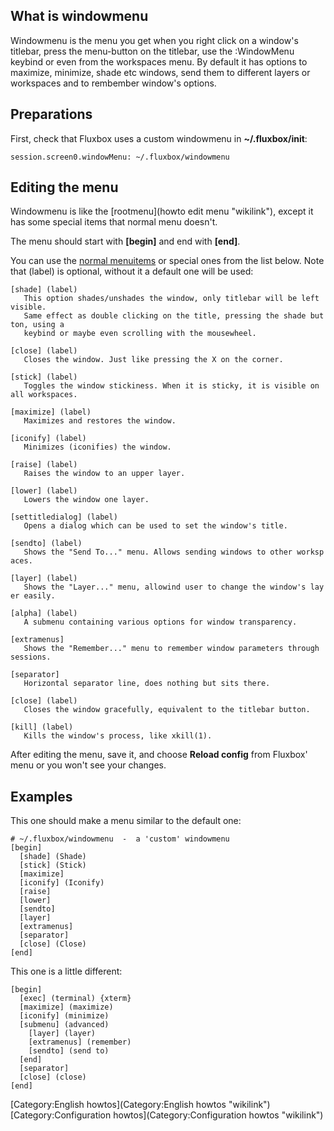 What is windowmenu
------------------

Windowmenu is the menu you get when you right click on a window's
titlebar, press the menu-button on the titlebar, use the :WindowMenu
keybind or even from the workspaces menu. By default it has options to
maximize, minimize, shade etc windows, send them to different layers or
workspaces and to rembember window's options.

Preparations
------------

First, check that Fluxbox uses a custom windowmenu in
**\~/.fluxbox/init**:

`session.screen0.windowMenu: ~/.fluxbox/windowmenu`

Editing the menu
----------------

Windowmenu is like the [rootmenu](howto edit menu "wikilink"), except it
has some special items that normal menu doesn't.

The menu should start with **[begin]** and end with **[end]**.

You can use the [normal
menuitems](Editing_the_menu#What_really_is_possible.3F "wikilink") or
special ones from the list below. Note that (label) is optional, without
it a default one will be used:

`[shade] (label)`\
`   This option shades/unshades the window, only titlebar will be left visible.`\
`   Same effect as double clicking on the title, pressing the shade button, using a `\
`   keybind or maybe even scrolling with the mousewheel.`

`[close] (label)`\
`   Closes the window. Just like pressing the X on the corner.`

`[stick] (label)`\
`   Toggles the window stickiness. When it is sticky, it is visible on all workspaces.`

`[maximize] (label)`\
`   Maximizes and restores the window.`

`[iconify] (label)`\
`   Minimizes (iconifies) the window.`

`[raise] (label)`\
`   Raises the window to an upper layer.`

`[lower] (label)`\
`   Lowers the window one layer.`

`[settitledialog] (label)`\
`   Opens a dialog which can be used to set the window's title.`

`[sendto] (label)`\
`   Shows the "Send To..." menu. Allows sending windows to other workspaces.`

`[layer] (label)`\
`   Shows the "Layer..." menu, allowind user to change the window's layer easily.`

`[alpha] (label)`\
`   A submenu containing various options for window transparency.`

`[extramenus]`\
`   Shows the "Remember..." menu to remember window parameters through sessions.`

`[separator]`\
`   Horizontal separator line, does nothing but sits there.`

`[close] (label)`\
`   Closes the window gracefully, equivalent to the titlebar button.`

`[kill] (label)`\
`   Kills the window's process, like xkill(1).`

After editing the menu, save it, and choose **Reload config** from
Fluxbox' menu or you won't see your changes.

Examples
--------

This one should make a menu similar to the default one:

`# ~/.fluxbox/windowmenu  -  a 'custom' windowmenu`\
`[begin]`\
`  [shade] (Shade)`\
`  [stick] (Stick)`\
`  [maximize]`\
`  [iconify] (Iconify)`\
`  [raise]`\
`  [lower]`\
`  [sendto]`\
`  [layer]`\
`  [extramenus]`\
`  [separator]`\
`  [close] (Close)`\
`[end]`

This one is a little different:

`[begin]`\
`  [exec] (terminal) {xterm}`\
`  [maximize] (maximize)`\
`  [iconify] (minimize)`\
`  [submenu] (advanced)`\
`    [layer] (layer)`\
`    [extramenus] (remember)`\
`    [sendto] (send to)`\
`  [end]`\
`  [separator]`\
`  [close] (close)`\
`[end]`

[Category:English howtos](Category:English howtos "wikilink")
[Category:Configuration
howtos](Category:Configuration howtos "wikilink")
